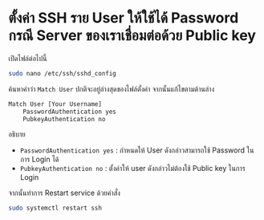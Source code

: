 # ตั้งค่า SSH ราย User ให้ใช้ได้ Password กรณี Server ของเราเชื่อมต่อด้วย Public key

เปิดไฟล์ต่อไปนี้
```bash
sudo nano /etc/ssh/sshd_config
```
ค้นหาคำว่า `Match User` ปกติจะอยู่ล่างสุดของไฟล์ตั้งค่า จากนั้นแก้ไขตามด้านล่าง
```bash
Match User [Your Username]
    PasswordAuthentication yes
    PubkeyAuthentication no
```

อธิบาย
- `PasswordAuthentication yes` : กำหนดให้ User ดังกล่าวสามารถใช้ Password ในการ Login ได้
- `PubkeyAuthentication no` : ตั้งค่าให้ user ดังกล่าวไม่ต้องใช้ Public key ในการ Login

จากนั้นทำการ Restart service ด้วยคำสั่ง
```bash
sudo systemctl restart ssh
```
